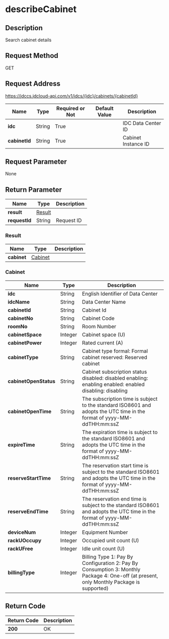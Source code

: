 # describeCabinet


## Description
Search cabinet details

## Request Method
GET

## Request Address
https://jdccs.jdcloud-api.com/v1/idcs/{idc}/cabinets/{cabinetId}

|Name|Type|Required or Not|Default Value|Description|
|---|---|---|---|---|
|**idc**|String|True| |IDC Data Center ID|
|**cabinetId**|String|True| |Cabinet Instance ID|

## Request Parameter
None


## Return Parameter
|Name|Type|Description|
|---|---|---|
|**result**|[Result](describecabinet#result)| |
|**requestId**|String|Request ID|

### <div id="result">Result</div>
|Name|Type|Description|
|---|---|---|
|**cabinet**|[Cabinet](describecabinet#cabinet)| |
### <div id="cabinet">Cabinet</div>
|Name|Type|Description|
|---|---|---|
|**idc**|String|English Identifier of Data Center|
|**idcName**|String|Data Center Name|
|**cabinetId**|String|Cabinet Id|
|**cabinetNo**|String|Cabinet Code|
|**roomNo**|String|Room Number|
|**cabinetSpace**|Integer|Cabinet space (U)|
|**cabinetPower**|Integer|Rated current (A)|
|**cabinetType**|String|Cabinet type  formal: Formal  cabinet reserved: Reserved cabinet|
|**cabinetOpenStatus**|String|Cabinet subscription status  disabled: disabled  enabling: enabling  enabled: enabled  disabling: disabling|
|**cabinetOpenTime**|String|The subscription time is subject to the standard ISO8601 and adopts the UTC time in the format of yyyy-MM-ddTHH:mm:ssZ|
|**expireTime**|String|The expiration time is subject to the standard ISO8601 and adopts the UTC time in the format of yyyy-MM-ddTHH:mm:ssZ|
|**reserveStartTime**|String|The reservation start time is subject to the standard ISO8601 and adopts the UTC time in the format of yyyy-MM-ddTHH:mm:ssZ|
|**reserveEndTime**|String|The reservation end time is subject to the standard ISO8601 and adopts the UTC time in the format of yyyy-MM-ddTHH:mm:ssZ|
|**deviceNum**|Integer|Equipment Number|
|**rackUOccupy**|Integer|Occupied unit count (U)|
|**rackUFree**|Integer|Idle unit count (U)|
|**billingType**|Integer|Billing Type 1: Pay By Configuration 2: Pay By Consumption 3: Monthly Package 4: One-off (at present, only Monthly Package is supported)|

## Return Code
|Return Code|Description|
|---|---|
|**200**|OK|
